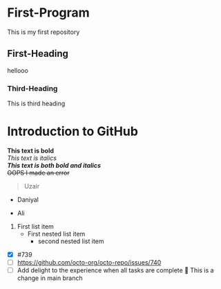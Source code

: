 # First-Program
This is my first repository
## First-Heading
hellooo
### Third-Heading
This is third heading
# Introduction to GitHub
 **This text is bold**\
  *This text is italics*\
 ***This text is both bold and italics***\
 ~~OOPS I made an error~~
 > Uzair
* Daniyal
+  Ali
1. First list item
   - First nested list item
     -  second nested list item
- [x] #739
 - [ ] https://github.com/octo-org/octo-repo/issues/740
 - [ ] Add delight to the experience when all tasks are
complete :tada:
This is a change in main branch
